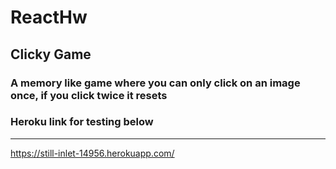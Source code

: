# ReactHw
## Clicky Game

### A memory like game where you can only click on an image once, if you click twice it resets
### Heroku link for testing below
_____________________________
https://still-inlet-14956.herokuapp.com/ 

